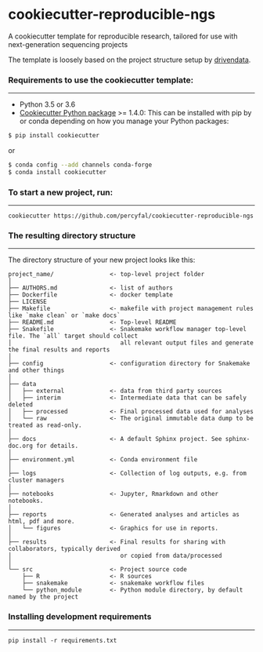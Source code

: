 # cookiecutter-reproducible-ngs

A cookiecutter template for reproducible research, tailored for use with next-generation sequencing projects

The template is loosely based on the project structure setup by
[drivendata](http://drivendata.github.io/cookiecutter-data-science/).

### Requirements to use the cookiecutter template:
-----------
 - Python 3.5 or 3.6
 - [Cookiecutter Python package](http://cookiecutter.readthedocs.org/en/latest/installation.html) >= 1.4.0: This can be installed with pip by or conda depending on how you manage your Python packages:

``` bash
$ pip install cookiecutter
```

or

``` bash
$ conda config --add channels conda-forge
$ conda install cookiecutter
```


### To start a new project, run:
------------

    cookiecutter https://github.com/percyfal/cookiecutter-reproducible-ngs


### The resulting directory structure
------------

The directory structure of your new project looks like this: 

```
project_name/                <- top-level project folder
│
├── AUTHORS.md               <- list of authors
├── Dockerfile               <- docker template
├── LICENSE
├── Makefile                 <- makefile with project management rules like `make clean` or `make docs`
├── README.md                <- Top-level README
├── Snakefile                <- Snakemake workflow manager top-level file. The `all` target should collect 
│                               all relevant output files and generate the final results and reports
│
├── config                   <- configuration directory for Snakemake and other things
│
├── data
│   ├── external             <- data from third party sources
│   ├── interim              <- Intermediate data that can be safely deleted
│   ├── processed            <- Final processed data used for analyses
│   └── raw                  <- The original immutable data dump to be treated as read-only.
│
├── docs                     <- A default Sphinx project. See sphinx-doc.org for details.
│
├── environment.yml          <- Conda environment file
│
├── logs                     <- Collection of log outputs, e.g. from cluster managers
│
├── notebooks                <- Jupyter, Rmarkdown and other notebooks.
│
├── reports                  <- Generated analyses and articles as html, pdf and more.
│   └── figures              <- Graphics for use in reports.
│
├── results                  <- Final results for sharing with collaborators, typically derived 
│                               or copied from data/processed
│
└── src                      <- Project source code
    ├── R                    <- R sources
    ├── snakemake            <- snakemake workflow files
    └── python_module        <- Python module directory, by default named by the project
```

### Installing development requirements
----------------------------------------

    pip install -r requirements.txt
